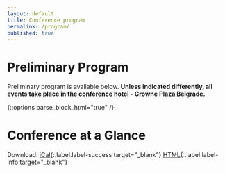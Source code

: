 ```yaml
---
layout: default
title: Conference program
permalink: /program/
published: true
---
```


# Preliminary Program

Preliminary program is available below. **Unless indicated differently, all events take place in the conference hotel - Crowne Plaza Belgrade.**

{::options parse_block_html="true" /}

<link rel='stylesheet' href='//cdnjs.cloudflare.com/ajax/libs/fullcalendar/3.2.0/fullcalendar.min.css' />
<link rel='stylesheet' href='//cdnjs.cloudflare.com/ajax/libs/fullcalendar/3.2.0/fullcalendar.print.css' media='print' />

<script type='text/javascript' src="//cdnjs.cloudflare.com/ajax/libs/moment.js/2.17.1/moment.min.js"></script>
<script type='text/javascript' src="//cdnjs.cloudflare.com/ajax/libs/fullcalendar/3.2.0/fullcalendar.min.js"></script>
<script type='text/javascript' src="//cdnjs.cloudflare.com/ajax/libs/fullcalendar/3.2.0/locale-all.js"></script>
<script type='text/javascript' src="//cdnjs.cloudflare.com/ajax/libs/fullcalendar/3.2.0/gcal.js"></script>

<script type='text/javascript'>

$(document).ready(function() {
	$('#calendar').fullCalendar({
		height: 'auto',
		googleCalendarApiKey: 'AIzaSyA0YUe8y8mnQyVLu1Ppzq2MfIGHk-m8uCo',
		events: {
			googleCalendarId: 'nvbflrhq1mj927bg0eujft8sec@group.calendar.google.com'
		},
		defaultDate: '2017-04-23',
		locale: 'en-ie',
		columnFormat: 'ddd D MMMM',
		views: {
			agendaFourDay: {
				type: 'agenda',
				duration: { days: 4 }
			}
		},
		defaultView: 'agendaFourDay',
		header: {
			left: '',
			center: '',
			right: ''
		},
		firstDay: 1,
		allDaySlot: false,
		minTime: '08:00',
		maxTime: '23:00',
                eventRender: function (event, element) {
                        if (event.title.search("Coffee break|Lunch")!=-1) {
                            element.css('background-color', "#6175A2");

                        } else if (event.title.search("Registration|Opening|Closing|Assembly")!=-1) {
                            element.css('background-color', "#bb4a62");

                        } else if (event.title.search("Banquet|Poster|Reception")!=-1) {
                            element.css('background-color', "#6bb046");

                        } else if (event.title.search("Workshop")!=-1) {
                            element.css('background-color', "#caa250");
                        } else
                            element.css('background-color', "#3e5487");
                },
		eventClick: function(event) {
			window.location.hash = event.id;
			return false;
		}
	});

    $('#calendar-list').fullCalendar({
        googleCalendarApiKey: 'AIzaSyA0YUe8y8mnQyVLu1Ppzq2MfIGHk-m8uCo',
        events: {
            googleCalendarId: 'nvbflrhq1mj927bg0eujft8sec@group.calendar.google.com'
        },
        defaultDate: '2017-04-23',
		locale: 'en-ie',
		listDayFormat: 'dddd, D MMMM',
        views: {
            agendaFourList: {
                type: 'list',
                duration: { days: 4 }
            }
        },
        defaultView: 'agendaFourList',
        header: {
            left: '',
            center: '',
            right: ''
        },
        eventRender: function (event, element) {
			element.find('.fc-list-item-time').wrapInner("<h3></h3>")
			element.find('.fc-list-item-marker').remove()
			element.find('.fc-list-item-title').wrapInner("<h3 id=\""+event.id+"\"></h3>")
			
			if (typeof(event.description) != 'undefined') {
				element.find('.fc-list-item-title').append("<div>"+event.description+"</div>")
			}
        }
	});
});

</script>

# Conference at a Glance

<div id='calendar'></div>

Download:
[iCal](https://calendar.google.com/calendar/ical/nvbflrhq1mj927bg0eujft8sec%40group.calendar.google.com/public/basic.ics){:.label.label-success target="_blank"}
[HTML](https://calendar.google.com/calendar/embed?src=nvbflrhq1mj927bg0eujft8sec%40group.calendar.google.com&ctz=Europe/Zurich){:.label.label-info target="_blank"}

<div id='calendar-list'></div>
